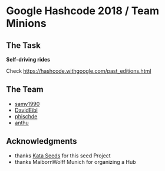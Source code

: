 # Google Hashcode 2018 / Team  Minions

## The Task
**Self-driving rides**

Check https://hashcode.withgoogle.com/past_editions.html

## The Team
- [samy1990](https://github.com/samy1990)
- [DavidEibl](https://github.com/DavidEibl)
- [phischde](https://github.com/phischde)
- [anthu](https://github.com/anthu)

## Acknowledgments
- thanks [Kata Seeds](http://kata-seeds.github.io) for this seed Project
- thanks MaibornWolff Munich for organizing a Hub
